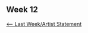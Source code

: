 ## Week 12

<p align="center">

<a href='https://bridieotoole.github.io/codewords/week_11/'> <-- Last Week/Artist Statement </a>
  
</p>
